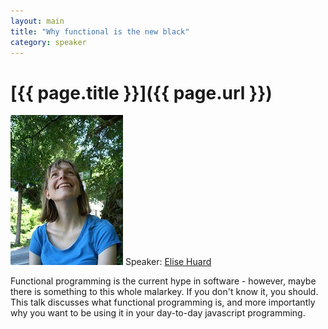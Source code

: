 ```yaml
---
layout: main
title: "Why functional is the new black"
category: speaker
---
```


# [{{ page.title }}]({{ page.url }})

<a href="http://jabberwocky.eu"><img src="/images/elise-huard.jpeg" class="speaker" alt="Elise Huard"></a>
Speaker: <a href="http://jabberwocky.eu">Elise Huard</a>

Functional programming is the current hype in software - however, maybe there is something to this whole malarkey. If you don't know it, you should.
This talk discusses what functional programming is, and more importantly why you want to be using it in your day-to-day javascript programming.
